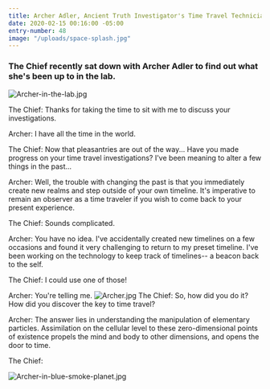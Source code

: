 ```yaml
---
title: Archer Adler, Ancient Truth Investigator's Time Travel Technician
date: 2020-02-15 00:16:00 -05:00
entry-number: 48
image: "/uploads/space-splash.jpg"
---
```


### The Chief recently sat down with Archer Adler to find out what she's been up to in the lab.
![Archer-in-the-lab.jpg](/uploads/Archer-in-the-lab.jpg)

The Chief: Thanks for taking the time to sit with me to discuss your investigations.


Archer: I have all the time in the world.


The Chief: Now that pleasantries are out of the way... Have you made progress on your time travel investigations? I've been meaning to alter a few things in the past...


Archer: Well, the trouble with changing the past is that you immediately create new realms and step outside of your own timeline. It's imperative to remain an observer as a time traveler if you wish to come back to your present experience.


The Chief: Sounds complicated.


Archer: You have no idea. I've accidentally created new timelines on a few occasions and found it very challenging to return to my preset timeline. I've been working on the technology to keep track of timelines-- a beacon back to the self.


The Chief: I could use one of those!


Archer: You're telling me.
![Archer.jpg](/uploads/Archer.jpg)
The Chief: So, how did you do it? How did you discover the key to time travel?


Archer: The answer lies in understanding the manipulation of elementary particles. Assimilation on the cellular level to these zero-dimensional points of existence propels the mind and body to other dimensions, and opens the door to time.


The Chief:

![Archer-in-blue-smoke-planet.jpg](/uploads/Archer-in-blue-smoke-planet.jpg)